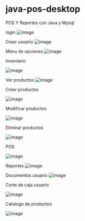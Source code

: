 # java-pos-desktop
POS Y Reportes con Java y Mysql

login
![image](https://github.com/B3rert/java-pos-desktop/assets/62106542/91b96bbb-a8d9-4a84-8749-4edf17c2d3ec)

Crear usuario
![image](https://github.com/B3rert/java-pos-desktop/assets/62106542/2261c805-53a2-4fe0-9729-5bcc5f17df64)

Menu de opciones
![image](https://github.com/B3rert/java-pos-desktop/assets/62106542/801a78de-0dc3-4cbd-bc5e-b60a6afb65af)

Inventario

![image](https://github.com/B3rert/java-pos-desktop/assets/62106542/bdeecb38-2fff-426d-b120-711032948e3b)

Ver productos
![image](https://github.com/B3rert/java-pos-desktop/assets/62106542/831be986-d8d4-4331-9bf4-bf6bb3badad5)


Crear productos

![image](https://github.com/B3rert/java-pos-desktop/assets/62106542/db8d3dcb-c3bc-4154-80cf-079fdc6913f6)

Modificar productos

![image](https://github.com/B3rert/java-pos-desktop/assets/62106542/a48a608f-9f46-4567-a67b-b9c2598ffb44)

Eliminar productos

![image](https://github.com/B3rert/java-pos-desktop/assets/62106542/f9db7de6-f414-42c3-a24e-f754e1c181b7)

POS

![image](https://github.com/B3rert/java-pos-desktop/assets/62106542/d14a392e-90af-4e47-953c-b7d6c6c16a17)

Reportes
![image](https://github.com/B3rert/java-pos-desktop/assets/62106542/a52c7b89-8a36-4cd9-80f9-86a05f318ec7)

Documentos usuario
![image](https://github.com/B3rert/java-pos-desktop/assets/62106542/72b92d6f-955f-4f2d-bbe0-01f2b4857b56)

Corte de caja usuario

![image](https://github.com/B3rert/java-pos-desktop/assets/62106542/e83e6886-9f91-402d-b7de-bcb327c2d161)

Catalogo de productos

![image](https://github.com/B3rert/java-pos-desktop/assets/62106542/01e17341-5ec1-4f0a-9d31-8e77ca07151b)
